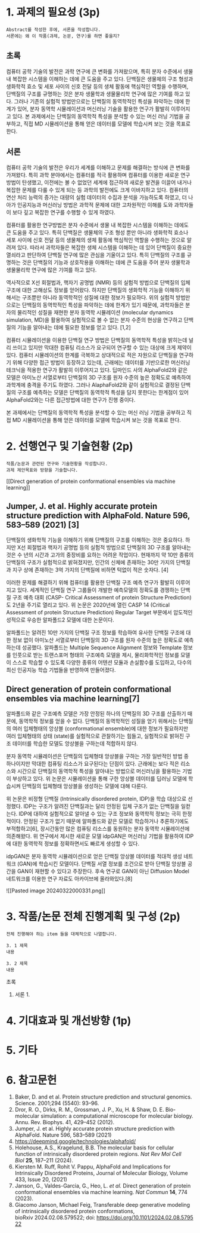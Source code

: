 # 1. 과제의 필요성 (3p)
```
Abstract를 작성한 후에, 서론을 작성합니다.
서론에는 왜 이 작품(과제, 논문, 연구)를 하면 좋을지?
```
## 초록
컴퓨터 공학 기술의 발전은 과학 연구에 큰 변화를 가져왔으며, 특히 분자 수준에서 생물 내 복잡한 시스템을 이해하는 데에 큰 도움을 주고 있다. 단백질은 생물체의 구조 형성과 생화학적 효소 및 세포 사이의 신호 전달 등의 생체 활동에 핵심적인 역할을 수행하며, 단백질의 구조를 규명하는 것은 분자 생물학과 생물물리학 연구에 많은 기여를 하고 있다. 그러나 기존의 실험적 방법만으로는 단백질의 동역학적인 특성을 파악하는 데에 한계가 있어, 분자 동역학 시뮬레이션과 머신러닝 기술을 활용한 연구가 활발히 이루어지고 있다. 본 과제에서는 단백질의 동역학적 특성을 분석할 수 있는 머신 러닝 기법을 공부하고, 직접 MD 시뮬레이션을 통해 얻은 데이터를 모델에 학습시켜 보는 것을 목표로 한다.

## 서론
컴퓨터 공학 기술의 발전은 우리가 세계를 이해하고 문제를 해결하는 방식에 큰 변화를 가져왔다. 특히 과학 분야에서는 컴퓨터를 적극 활용하며 컴퓨터를 이용한 새로운 연구방법이 탄생했고, 이전에는 볼 수 없었던 세계에 접근하여 새로운 발견을 이끌어 내거나 복잡한 문제를 다룰 수 있게 되는 등 과학의 발전에도 크게 이바지하고 있다. 컴퓨터의 연산 처리 능력의 증가는 대량의 실험 데이터의 수집과 분석을 가능하도록 하였고, 더 나아가 인공지능과 머신러닝 방법은 과학적 문제에 대한 고차원적인 이해를 도와 과학자들이 보다 깊고 복잡한 연구를 수행할 수 있게 하였다.

컴퓨터를 활용한 연구방법은 분자 수준에서 생물 내 복잡한 시스템을 이해하는 데에도 큰 도움을 주고 있다. 특히 단백질은 생물체의 구조 형성 뿐만 아니라 생화학적 효소나 세포 사이에 신호 전달 등의 생물체의 생체 활동에 핵심적인 역할을 수행하는 것으로 알려져 있다. 따라서 과학자들은 복잡한 생체 시스템을 이해하는 데 있어 단백질이 중요한 열쇠라고 판단하여 단백질 연구에 많은 관심을 기울이고 있다. 특히 단백질의 구조를 규명하는 것은 단백질의 기능과 상호작용을 이해하는 데에 큰 도움을 주어 분자 생물학과 생물물리학 연구에 많은 기여를 하고 있다.

역사적으로 X선 회절법과, 핵자기 공명법 (NMR) 등의 실험적 방법으로 단백질의 입체 구조에 대한 고해상도 정보를 얻어왔다. 하지만 단백질의 생화학적 기능을 이해하기 위해서는 구조뿐만 아니라 동역학적인 성질에 대한 정보가 필요하다. 위의 실험적 방법만으로는 단백질의 동역학적인 특성을 파악하는 데에 한계가 있기 때문에, 과학자들은 분자의 물리적인 성질을 재현한 분자 동역학 시뮬레이션 (molecular dynamics simulation, MD)을 활용하여 실험적으로 볼 수 없는 분자 수준의 현상을 연구하고 단백질의 기능을 알아내는 데에 필요한 정보를 얻고 있다. [1,2]

컴퓨터 시뮬레이션을 이용한 단백질 연구 방법은 단백질의 동역학적 특성을 밝히는데 널리 쓰이고 있지만 막대한 컴퓨팅 리소스가 요구되어 연구할 수 있는 대상에 크게 제약이 있다. 컴퓨터 시뮬레이션의 한계를 극복하고 상대적으로 적은 자원으로 단백질을 연구하기 위해 다양한 접근 방법이 등장하고 있는데, 근래에는 데이터를 기반으로한 머신러닝 테크닉을 적용한 연구가 활발히 이루어지고 있다. 딥마인드 사의 AlphaFold2와 같은 모델은 아미노산 서열로부터 단백질의 3D 구조를 원자 수준의 높은 정확도로 예측하여 과학계에 충격을 주기도 하였다. 그러나 AlaphaFold2와 같이 실험적으로 결정된 단백질의 구조를 예측하는 모델은 단백질의 동역학적 특성을 담지 못한다는 한계점이 있어 AlphaFold2와는 다른 접근방법에 대한 연구가 진행 중이다.

본 과제에서는 단백질의 동역학적 특성을 분석할 수 있는 머신 러닝 기법을 공부하고 직접 MD 시뮬레이션을 통해 얻은 데이터를 모델에 학습시켜 보는 것을 목표로 한다. 

# 2. 선행연구 및 기술현황 (2p)
```
작품/논문과 관련된 연구와 기술현황을 작성합니다.
과제 제안목표와 방향을 기술합니다.
```
[[Direct generation of protein conformational ensembles via machine learning]]

## Jumper, J. et al. Highly accurate protein structure prediction with AlphaFold. Nature 596, 583–589 (2021) [3]

단백질의 생화학적 기능을 이해하기 위해 단백질의 구조를 이해하는 것은 중요하다. 하지만 X선 회절법과 핵자기 공명법 등의 실험적 방법으로 단백질의 3D 구조를 알아내는 것은 수 년의 시간과 고가의 중장비를 요하는 어려운 작업이다. 현재까지 약 10만 종류의 단백질의 구조가 실험적으로 밝혀졌지만, 인간의 신체에 존재하는 30만 가지의 단백질과 지구 상에 존재하는 3억 가지의 단백질에 비하면 턱없이 적은 숫자다. [4]

이러한 문제를 해결하기 위해 컴퓨터를 활용한 단백질 구조 예측 연구가 활발히 이루어지고 있다. 세계적인 단백질 연구 그룹들이 개발한 예측모델의 정확도를 경쟁하는 단백질 구조 예측 대회 (CASP- Critical Assessment of protein Structure Prediction)도 2년을 주기로 열리고 있다. 위 논문은 2020년에 열린 CASP 14 (Critical Assessment of protein Structure Prediction) Regular Target 부문에서 압도적인 성적으로 우승한 알파폴드2 모델에 대한 논문이다. 

알파폴드는 알려진 10만 가지의 단백질 구조 정보를 학습하여 유사한 단백질 구조에 대한 정보 없이 아미노산 서열로부터 단백질의 3D 구조를 원자 수준의 높은 정확도로 예측하는데 성공했다. 알파폴드는 Multiple Sequence Alignment 정보와 Template 정보를 인풋으로 받는 트랜스포머 형태의 구조예측 모델을 제시, 물리화학적인 정보를 모델이 스스로 학습할 수 있도록 다양한 종류의 어텐션 모듈과 손실함수를 도입하고, 다수의 최신 인공지능 학습 기법들을 반영하여 만들어졌다. 

## Direct generation of protein conformational ensembles via machine learning[7]

알파폴드와 같은 구조예측 모델은 가장 안정된 하나의 단백질의 3D 구조를 산출하기 때문에, 동역학적 정보를 얻을 수 없다. 단백질의 동역학적인 성질을 얻기 위해서는 단백질의 여러 입체형태의 앙상블 (conformational ensemble)에 대한 정보가 필요하지만 여러 입체형태의 상태 (state)를 실험적으로 관찰하기는 힘들고, 실험적으로 밝혀진 구조 데이터를 학습한 모델도 앙상블을 구하는데 적합하지 않다.

분자 동역학 시뮬레이션은 단백질의 입체형태 앙상블을 구하는 가장 일반적인 방법 중 하나이지만 막대한 컴퓨팅 리소스가 요구된다는 단점이 있다. 근래에는 보다 적은 리소스와 시간으로 단백질의 동역학적 특성을 알아내는 방법으로 머신러닝을 활용하는 기법이 부상하고 있다. 위 논문은 시뮬레이션을 통해 구한 앙상블 데이터를 딥러닝 모델에 학습시켜 단백질의 입체형태 앙상블을 생성하는 모델에 대해 다룬다.

위 논문은 비정형 단백질 (Intrinsically disordered protein, IDP)을 학습 대상으로 선정했다. IDP는 구조가 알려진 단백질과는 달리 안정된 입체 구조가 없는 단백질을 일컫는다. IDP에 대하여 실험적으로 알아낼 수 있는 구조 정보와 동역학적 정보는 극히 한정적이다. 안정된 구조가 없기 때문에 알파폴드와 같은 모델로 학습하거나 추론하기에도 부적합하고[6], 장시간동안 많은 컴퓨팅 리소스를 동원하는 분자 동역학 시뮬레이션에 의존해왔다. 위 연구에서 제시한 새로운 모델 idpGAN은 머신러닝 기법을 활용하여 IDP에 대한 동역학적 정보를 정확하면서도 빠르게 생성할 수 있다.

idpGAN은 분자 동역학 시뮬레이션으로 얻은 단백질 앙상블 데이터를 적대적 생성 네트워크 (GAN)에 학습시킨 모델이다. 단백질 서열 정보를 조건으로 받아 단백질 앙상블 공간을 GAN이 재현할 수 있다고 주장한다. 후속 연구로 GAN이 아닌 Diffusion Model 네트워크를 이용한 연구 자료도 아카이브에 올라와있다.[8]

![[Pasted image 20240322000331.png]]


# 3. 작품/논문 전체 진행계획 및 구성 (2p)
```
전체 진행해야 하는 item 들을 대체적으로 나열합니다.

3. 1 제목
내용

3. 2 제목
내용
```
초록
1. 서론
	1. 
# 4. 기대효과 및 개선방향 (1p)

# 5. 기타
# 6. 참고문헌
1. Baker, D. and et al. Protein structure prediction and structural genomics. Science. 2001;294 (5540): 93–96.
2.  Dror, R. O., Dirks, R. M., Grossman, J. P., Xu, H. & Shaw, D. E. Bio- molecular simulation: a computational microscope for molecular biology. Annu. Rev. Biophys. 41, 429–452 (2012).
3. Jumper, J. et al. Highly accurate protein structure prediction with AlphaFold. Nature 596, 583–589 (2021)
4. https://deepmind.google/technologies/alphafold/
5. Holehouse, A.S., Kragelund, B.B. The molecular basis for cellular function of intrinsically disordered protein regions. _Nat Rev Mol Cell Biol_ **25**, 187–211 (2024).
6. Kiersten M. Ruff, Rohit V. Pappu, AlphaFold and Implications for Intrinsically Disordered Proteins, Journal of Molecular Biology, Volume 433, Issue 20, (2021)
7. Janson, G., Valdes-Garcia, G., Heo, L. _et al._ Direct generation of protein conformational ensembles via machine learning. _Nat Commun_ **14**, 774 (2023).
8. Giacomo Janson, Michael Feig, Transferable deep generative modeling of intrinsically disordered protein conformations, bioRxiv 2024.02.08.579522; doi: https://doi.org/10.1101/2024.02.08.579522 